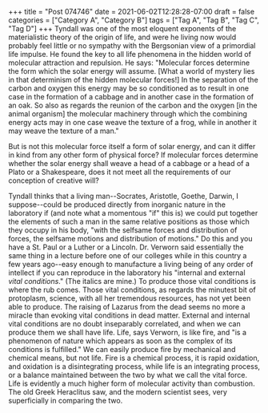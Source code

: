 +++
title = "Post 074746"
date = 2021-06-02T12:28:28-07:00
draft = false
categories = ["Category A", "Category B"]
tags = ["Tag A", "Tag B", "Tag C", "Tag D"]
+++
Tyndall was one of the most eloquent exponents of the materialistic theory of the origin of life, and were he living now would probably feel little or no sympathy with the Bergsonian view of a primordial life impulse. He found the key to all life phenomena in the hidden world of molecular attraction and repulsion. He says: "Molecular forces determine the form which the solar energy will assume. [What a world of mystery lies in that determinism of the hidden molecular forces!] In the separation of the carbon and oxygen this energy may be so conditioned as to result in one case in the formation of a cabbage and in another case in the formation of an oak. So also as regards the reunion of the carbon and the oxygen [in the animal organism] the molecular machinery through which the combining energy acts may in one case weave the texture of a frog, while in another it may weave the texture of a man."

But is not this molecular force itself a form of solar energy, and can it differ in kind from any other form of physical force? If molecular forces determine whether the solar energy shall weave a head of a cabbage or a head of a Plato or a Shakespeare, does it not meet all the requirements of our conception of creative will?

Tyndall thinks that a living man--Socrates, Aristotle, Goethe, Darwin, I suppose--could be produced directly from inorganic nature in the laboratory if (and note what a momentous "if" this is) we could put together the elements of such a man in the same relative positions as those which they occupy in his body, "with the selfsame forces and distribution of forces, the selfsame motions and distribution of motions." Do this and you have a St. Paul or a Luther or a Lincoln. Dr. Verworn said essentially the same thing in a lecture before one of our colleges while in this country a few years ago--easy enough to manufacture a living being of any order of intellect if you can reproduce in the laboratory his "internal and external _vital conditions_." (The italics are mine.) To produce those vital conditions is where the rub comes. Those vital conditions, as regards the minutest bit of protoplasm, science, with all her tremendous resources, has not yet been able to produce. The raising of Lazarus from the dead seems no more a miracle than evoking vital conditions in dead matter. External and internal vital conditions are no doubt inseparably correlated, and when we can produce them we shall have life. Life, says Verworn, is like fire, and "is a phenomenon of nature which appears as soon as the complex of its conditions is fulfilled." We can easily produce fire by mechanical and chemical means, but not life. Fire is a chemical process, it is rapid oxidation, and oxidation is a disintegrating process, while life is an integrating process, or a balance maintained between the two by what we call the vital force. Life is evidently a much higher form of molecular activity than combustion. The old Greek Heraclitus saw, and the modern scientist sees, very superficially in comparing the two.
